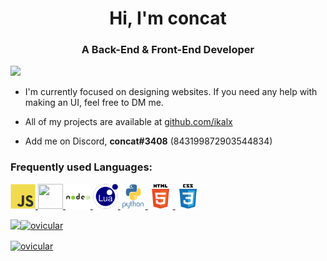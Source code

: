 <h1 align='center'>Hi, I'm concat</h1>
<h3 align='center'>A Back-End & Front-End Developer</h3>

<p align='left'><img src='https://komarev.com/ghpvc/?username=ikalx'/></p>

- I'm currently focused on designing websites. If you need any help with making an UI, feel free to DM me.

- All of my projects are available at [github.com/ikalx](github.com/ikalx)

- Add me on Discord, **concat#3408** (843199872903544834)

<h3 align='left'>Frequently used Languages:</h3>
<a href='https://developer.mozilla.org/en-US/docs/Web/JavaScript' target='_blank' rel='noreferrer'> <img src='https://raw.githubusercontent.com/devicons/devicon/master/icons/javascript/javascript-original.svg' width='40' height='40'/> </a>
<a href='https://luau-lang.org' target='_blank' rel='noreferrer'> <img src='https://doy2mn9upadnk.cloudfront.net/uploads/default/original/4X/c/5/a/c5acf1685bdf34d1d721c0c5ec8fc3c4e8c80b03.png' width='40' height='40'/> </a>
<a href='https://nodejs.org' target='_blank' rel='noreferrer'> <img src='https://raw.githubusercontent.com/devicons/devicon/master/icons/nodejs/nodejs-original-wordmark.svg' width='40' height='40'/> </a>
<a href='https://lua.org' target='_blank' rel='noreferrer'> <img src='https://raw.githubusercontent.com/devicons/devicon/master/icons/lua/lua-original-wordmark.svg' width='40' height='40'/>
<a href='https://www.python.org' target='_blank' rel='noreferrer'> <img src='https://raw.githubusercontent.com/devicons/devicon/master/icons/python/python-original-wordmark.svg' width='40' height='40'/>
<a href='https://developer.mozilla.org/en-US/docs/Web/HTML' target='_blank' rel='noreferrer'> <img src='https://raw.githubusercontent.com/devicons/devicon/master/icons/html5/html5-original-wordmark.svg' width='40' height='40'/>
<a href='https://developer.mozilla.org/en-US/docs/Web/CSS' target='_blank' rel='noreferrer'> <img src='https://raw.githubusercontent.com/devicons/devicon/master/icons/css3/css3-original-wordmark.svg' width='40' height='40'/></p>

<p><img align='left' src='https://github-readme-stats.vercel.app/api/top-langs?username=ikalx&show_icons=true&locale=en&layout=compact'/></p>

<p><img align="center" src="https://github-readme-stats.vercel.app/api?username=ovicular&show_icons=true&locale=en" alt="ovicular" /></p>

<p><img align="center" src="https://github-readme-streak-stats.herokuapp.com/?user=ovicular&" alt="ovicular" /></p>

